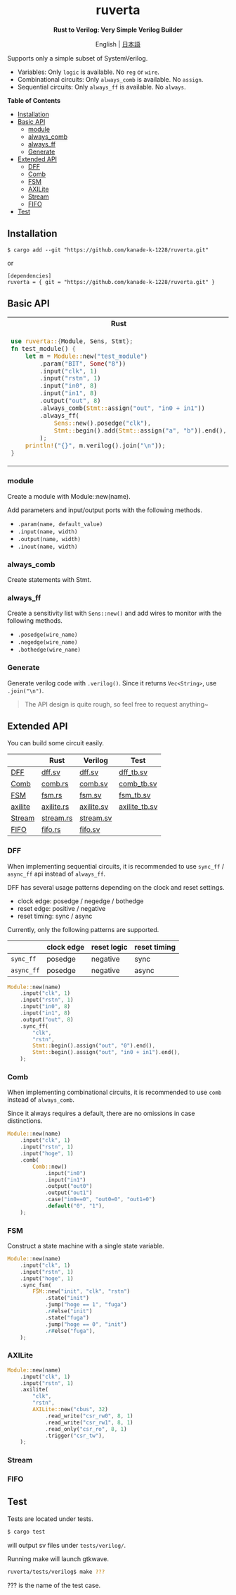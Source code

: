 <div align="center">

# ruverta <!-- omit in toc -->

**Rust to Verilog: Very Simple Verilog Builder**

English | [日本語](README_JP.md)

</div>

Supports only a simple subset of SystemVerilog.

- Variables: Only `logic` is available. No `reg` or `wire`.
- Combinational circuits: Only `always_comb` is available. No `assign`.
- Sequential circuits: Only `always_ff` is available. No `always`.

**Table of Contents**

- [Installation](#installation)
- [Basic API](#basic-api)
  - [module](#module)
  - [always\_comb](#always_comb)
  - [always\_ff](#always_ff)
  - [Generate](#generate)
- [Extended API](#extended-api)
  - [DFF](#dff)
  - [Comb](#comb)
  - [FSM](#fsm)
  - [AXILite](#axilite)
  - [Stream](#stream)
  - [FIFO](#fifo)
- [Test](#test)

## Installation

```
$ cargo add --git "https://github.com/kanade-k-1228/ruverta.git"
```

or

```
[dependencies]
ruverta = { git = "https://github.com/kanade-k-1228/ruverta.git" }
```

## Basic API

<table><tr><th>Rust</th><th>SystemVerilog</th></tr><tr><td>

```rust
use ruverta::{Module, Sens, Stmt};
fn test_module() {
    let m = Module::new("test_module")
        .param("BIT", Some("8"))
        .input("clk", 1)
        .input("rstn", 1)
        .input("in0", 8)
        .input("in1", 8)
        .output("out", 8)
        .always_comb(Stmt::assign("out", "in0 + in1"))
        .always_ff(
            Sens::new().posedge("clk"),
            Stmt::begin().add(Stmt::assign("a", "b")).end(),
        );
    println!("{}", m.verilog().join("\n"));
}
```

</td><td>

```systemverilog
module test_module #(
  parameter BIT = 8
) (
  input  logic        clk,
  input  logic        rstn,
  input  logic [ 7:0] in0,
  input  logic [ 7:0] in1,
  output logic [ 7:0] out
);
  always_comb
    out = in0 + in1;
  always_ff @(posedge clk)
    begin
      a <= b;
    end
endmodule;
```

</td></tr></table>

### module

Create a module with Module::new(name).

Add parameters and input/output ports with the following methods.

- `.param(name, default_value)`
- `.input(name, width)`
- `.output(name, width)`
- `.inout(name, width)`

### always_comb

Create statements with Stmt.

### always_ff

Create a sensitivity list with `Sens::new()` and add wires to monitor with the following methods.

- `.posedge(wire_name)`
- `.negedge(wire_name)`
- `.bothedge(wire_name)`

### Generate

Generate verilog code with `.verilog()`. Since it returns `Vec<String>`, use `.join("\n")`.

> The API design is quite rough, so feel free to request anything~

## Extended API

You can build some circuit easily.

|                     | Rust                           | Verilog                                | Test                                         |
| ------------------- | ------------------------------ | -------------------------------------- | -------------------------------------------- |
| [DFF](#dff)         | [dff.sv](tests/dff.rs)         | [dff.sv](tests/verilog/dff.sv)         | [dff_tb.sv](tests/verilog/dff_tb.sv)         |
| [Comb](#comb)       | [comb.rs](tests/comb.rs)       | [comb.sv](tests/verilog/comb.sv)       | [comb_tb.sv](tests/verilog/comb_tb.sv)       |
| [FSM](#fsm)         | [fsm.rs](tests/fsm.rs)         | [fsm.sv](tests/verilog/fsm.sv)         | [fsm_tb.sv](tests/verilog/fsm_tb.sv)         |
| [axilite](#axilite) | [axilite.rs](tests/axilite.rs) | [axilite.sv](tests/verilog/axilite.sv) | [axilite_tb.sv](tests/verilog/axilite_tb.sv) |
| [Stream](#stream)   | [stream.rs](tests/stream.rs)   | [stream.sv](tests/verilog/stream.sv)   |                                              |
| [FIFO](#fifo)       | [fifo.rs](tests/fifo.rs)       | [fifo.sv](tests/verilog/fifo.sv)       |                                              |

### DFF

When implementing sequential circuits, it is recommended to use `sync_ff` / `async_ff` api instead of `always_ff`.

DFF has several usage patterns depending on the clock and reset settings.

- clock edge: posedge / negedge / bothedge
- reset edge: positive / negative
- reset timing: sync / async

Currently, only the following patterns are supported.

|            | clock edge | reset logic | reset timing |
| ---------- | ---------- | ----------- | ------------ |
| `sync_ff`  | posedge    | negative    | sync         |
| `async_ff` | posedge    | negative    | async        |

```rust
Module::new(name)
    .input("clk", 1)
    .input("rstn", 1)
    .input("in0", 8)
    .input("in1", 8)
    .output("out", 8)
    .sync_ff(
        "clk",
        "rstn",
        Stmt::begin().assign("out", "0").end(),
        Stmt::begin().assign("out", "in0 + in1").end(),
    );
```

### Comb

When implementing combinational circuits, it is recommended to use `comb` instead of `always_comb`.

Since it always requires a default, there are no omissions in case distinctions.

```rust
Module::new(name)
    .input("clk", 1)
    .input("rstn", 1)
    .input("hoge", 1)
    .comb(
        Comb::new()
            .input("in0")
            .input("in1")
            .output("out0")
            .output("out1")
            .case("in0==0", "out0=0", "out1=0")
            .default("0", "1"),
    );
```

### FSM

Construct a state machine with a single state variable.

```rust
Module::new(name)
    .input("clk", 1)
    .input("rstn", 1)
    .input("hoge", 1)
    .sync_fsm(
        FSM::new("init", "clk", "rstn")
            .state("init")
            .jump("hoge == 1", "fuga")
            .r#else("init")
            .state("fuga")
            .jump("hoge == 0", "init")
            .r#else("fuga"),
    );
```

### AXILite

```rust
Module::new(name)
    .input("clk", 1)
    .input("rstn", 1)
    .axilite(
        "clk",
        "rstn",
        AXILite::new("cbus", 32)
            .read_write("csr_rw0", 8, 1)
            .read_write("csr_rw1", 8, 1)
            .read_only("csr_ro", 8, 1)
            .trigger("csr_tw"),
    );
```

### Stream

### FIFO

## Test

Tests are located under tests.

```bash
$ cargo test
```

will output sv files under `tests/verilog/`.

Running make will launch gtkwave.

```bash
ruverta/tests/verilog$ make ???
```

??? is the name of the test case.
